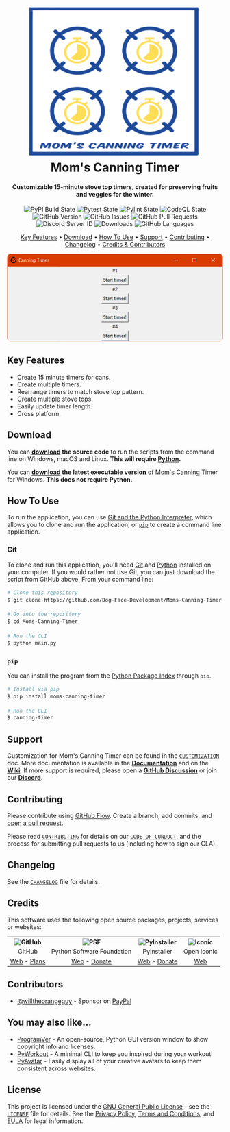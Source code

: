 <!-- Logo -->
<h1 align="center">
  <img src="https://github.com/Dog-Face-Development/Moms-Canning-Timer/blob/master/docs/images/logo.png" height="350px" width="400px" alt="Mom's Canning Timer">
  <br>
  Mom's Canning Timer
  <br>
</h1>

<!-- Copy -->
<h4 align="center">Customizable 15-minute stove top timers, created for preserving fruits and veggies for the winter.</h4>

<!-- Badges -->
<div align="center">
  <!-- Stability -->
  <img alt="PyPI Build State" src="https://github.com/Dog-Face-Development/Moms-Canning-Timer/actions/workflows/push-to-pypi.yml/badge.svg">
  <!-- Stability -->
  <img alt="Pytest State" src="https://github.com/Dog-Face-Development/Moms-Canning-Timer/actions/workflows/pytest.yml/badge.svg">
  <!-- Stability -->
  <img alt="Pylint State" src="https://github.com/Dog-Face-Development/Moms-Canning-Timer/actions/workflows/pylint.yml/badge.svg">
  <!-- CodeQL -->
  <img alt="CodeQL State" src="https://github.com/Dog-Face-Development/Moms-Canning-Timer/actions/workflows/codeql-analysis.yml/badge.svg">
  <!-- Version -->
  <img alt="GitHub Version" src="https://img.shields.io/github/v/release/Dog-Face-Development/Moms-Canning-Timer?include_prereleases">
  <!-- Issues -->
  <img alt="GitHub Issues" src="https://img.shields.io/github/issues/Dog-Face-Development/Moms-Canning-Timer">
  <!-- Pull Requests -->
  <img alt="GitHub Pull Requests" src="https://img.shields.io/github/issues-pr/Dog-Face-Development/Moms-Canning-Timer">
  <!-- Discord -->
  <img alt="Discord Server ID" src="https://img.shields.io/discord/1015833914876629032">
  <!-- Downloads -->
  <img alt="Downloads" src="https://img.shields.io/github/downloads/Dog-Face-Development/Moms-Canning-Timer/total">
  <!-- Language Count -->
  <img alt="GitHub Languages" src="https://img.shields.io/github/languages/count/Dog-Face-Development/Moms-Canning-Timer">
</div>

<!-- Navigation -->
<p align="center">
  <a href="#key-features">Key Features</a> •
  <a href="#download">Download</a> •
  <a href="#how-to-use">How To Use</a> •
  <a href="#support">Support</a> •
  <a href="#contributing">Contributing</a> •
  <a href="#changelog">Changelog</a> •
  <a href="#credits">Credits & Contributors</a>
</p>

<!-- Screenshot(s) -->
<div align="center">
  <img src="https://github.com/Dog-Face-Development/Moms-Canning-Timer/blob/master/docs/images/welcome.png">
</div>

## Key Features

* Create 15 minute timers for cans.
* Create multiple timers.
* Rearrange timers to match stove top pattern.
* Create multiple stove tops.
* Easily update timer length.
* Cross platform.

## Download

You can **[download](https://github.com/Dog-Face-Development/Moms-Canning-Timer/releases/latest) the source code** to run the scripts from the command line on Windows, macOS and Linux. **This will require [Python](https://www.python.org/downloads/).**

You can **[download](https://github.com/Dog-Face-Development/Moms-Canning-Timer/releases/latest) the latest executable version** of Mom's Canning Timer for Windows. **This does not require Python.**

## How To Use

To run the application, you can use [Git and the Python Interpreter](https://github.com/Dog-Face-Development/Moms-Canning-Timer/main/README.md#git), which allows you to clone and run the application, or [`pip`](https://github.com/Dog-Face-Development/Moms-Canning-Timer/main/README.md#pip) to create a command line application.

### Git

To clone and run this application, you'll need [Git](https://git-scm.com/downloads) and [Python](https://www.python.org/downloads/) installed on your computer. If you would rather not use Git, you can just download the script from GitHub above. From your command line:

```bash
# Clone this repository
$ git clone https://github.com/Dog-Face-Development/Moms-Canning-Timer

# Go into the repository
$ cd Moms-Canning-Timer

# Run the CLI
$ python main.py
```

### `pip`

You can install the program from the [Python Package Index](https://pypi.org/project/Moms-Canning-Timer/) through `pip`.

```bash
# Install via pip
$ pip install moms-canning-timer

# Run the CLI
$ canning-timer
```

## Support

Customization for Mom's Canning Timer can be found in the [`CUSTOMIZATION`](https://github.com/Dog-Face-Development/Moms-Canning-Timer/blob/master/docs/CUSTOMIZATION.md) doc. More documentation is available in the **[Documentation](https://github.com/Dog-Face-Development/Moms-Canning-Timer/tree/master/docs)** and on the **[Wiki](https://github.com/Dog-Face-Development/Moms-Canning-Timer/wiki)**. If more support is required, please open a **[GitHub Discussion](https://github.com/Dog-Face-Development/Moms-Canning-Timer/discussions)** or join our **[Discord](https://discord.gg/khcBGp3Pwj)**.

## Contributing

Please contribute using [GitHub Flow](https://guides.github.com/introduction/flow). Create a branch, add commits, and [open a pull request](https://github.com/Dog-Face-Development/Moms-Canning-Timer/compare).

Please read [`CONTRIBUTING`](CONTRIBUTING.md) for details on our [`CODE OF CONDUCT`](CODE_OF_CONDUCT.md), and the process for submitting pull requests to us (including how to sign our CLA).

## Changelog

See the [`CHANGELOG`](CHANGELOG.md) file for details.

## Credits

This software uses the following open source packages, projects, services or websites:

<!-- Credits Table -->
<table>
  <tr>
    <th align="center"><img src="https://applets.imgix.net/https%3A%2F%2Fassets.ifttt.com%2Fimages%2Fchannels%2F2107379463%2Ficons%2Fmonochrome_large.png?w=240&h=240&s=8a19bbc158996d098e2fb18310ba7f33" width="150" height="150" alt="GitHub"/></th>
    <th align="center"><img src="https://upload.wikimedia.org/wikipedia/commons/thumb/c/c3/Python-logo-notext.svg/182px-Python-logo-notext.svg.png" width="150" height="150" alt="PSF"/></th>
    <th align="center"><img src="https://pyinstaller.readthedocs.io/en/v4.2/_static/pyinstaller-draft1a.ico" width="150" height="150" alt="PyInstaller"/></th>
    <th align="center"><img src="https://avatars.githubusercontent.com/u/3255139?s=200&v=4" width="150" height="150" alt="Iconic"/></th>
  </tr>
  <tr>
    <td align="center">GitHub</td>
    <td align="center">Python Software Foundation</td>
    <td align="center">PyInstaller</td>
    <td align="center">Open Iconic</td>
  </tr>
  <tr>
    <td align="center"><a href="https://github.com/">Web</a> - <a href="https://github.com/pricing">Plans</a></td>
    <td align="center"><a href="https://www.python.org/">Web</a> - <a href="https://psfmember.org/civicrm/contribute/transact?reset=1&id=2">Donate</a></td>
    <td align="center"><a href="https://pyinstaller.readthedocs.io/en/stable/">Web</a> - <a href="https://www.pyinstaller.org/funding.html#funding-by-individuals">Donate</a></td>
    <td align="center"><a href="https://github.com/iconic/open-iconic">Web</a></td>
  </tr>
</table>

## Contributors

* [@willtheorangeguy](https://github.com/willtheorangeguy) - Sponsor on [PayPal](https://paypal.me/wvdg44?country.x=CA&locale.x=en_US)

## You may also like...

* [ProgramVer](https://github.com/Dog-Face-Development/ProgramVer) - An open-source, Python GUI version window to show copyright info and licenses.
* [PyWorkout](https://github.com/Dog-Face-Development/PyWorkout) - A minimal CLI to keep you inspired during your workout!
* [PyAvatar](https://github.com/Dog-Face-Development/PyAvatar) - Easily display all of your creative avatars to keep them consistent across websites.

## License

This project is licensed under the [GNU General Public License](https://www.gnu.org/licenses/gpl-3.0.en.html) - see the [`LICENSE`](LICENSE.md) file for details. See the [Privacy Policy](https://github.com/Dog-Face-Development/Moms-Canning-Timer/blob/master/docs/legal/PRIVACY.md), [Terms and Conditions](https://github.com/Dog-Face-Development/Moms-Canning-Timer/blob/master/docs/legal/TERMS.md), and [EULA](https://github.com/Dog-Face-Development/Moms-Canning-Timer/blob/master/docs/legal/EULA.md) for legal information.
